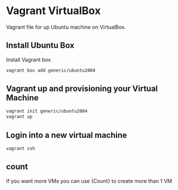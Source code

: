 # Vagrant VirtualBox 
Vagrant file for up Ubuntu machine on VirtualBox.
##  Install Ubuntu Box

Install Vagrant box

```bash
vagrant box add generic/ubuntu2004
```
## Vagrant up and provisioning your Virtual Machine

```bash
vagrant init generic/ubuntu2004
vagrant up
```
## Login into a new virtual machine 
```bash
vagrant ssh
```
## count
if you want more VMs you can use {Count} to create more than 1 VM 
